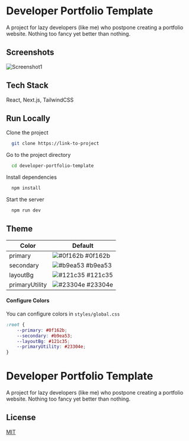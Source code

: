 # Developer Portfolio Template

A project for lazy developers (like me) who postpone creating a portfolio website. Nothing too fancy yet better than nothing.

## Screenshots

![Screenshot1](https://skytuna.s-ul.eu/ZbXEvR6R)

## Tech Stack

React, Next.js, TailwindCSS

## Run Locally

Clone the project

```bash
  git clone https://link-to-project
```

Go to the project directory

```bash
  cd developer-portfolio-template
```

Install dependencies

```bash
  npm install
```

Start the server

```bash
  npm run dev
```

## Theme

| Color          | Default                                                          |
| -------------- | ---------------------------------------------------------------- |
| primary        | ![#0f162b](https://via.placeholder.com/10/0f162b?text=+) #0f162b |
| secondary      | ![#b9ea53](https://via.placeholder.com/10/b9ea53?text=+) #b9ea53 |
| layoutBg       | ![#121c35](https://via.placeholder.com/10/121c35?text=+) #121c35 |
| primaryUtility | ![#23304e](https://via.placeholder.com/10/23304e?text=+) #23304e |

#### Configure Colors

You can configure colors in `styles/global.css`

```css
:root {
    --primary: #0f162b;
    --secondary: #b9ea53;
    --layoutBg: #121c35;
    --primaryUtility: #23304e;
}
```

# Developer Portfolio Template

A project for lazy developers (like me) who postpone creating a portfolio website. Nothing too fancy yet better than nothing.

## License

[MIT](https://choosealicense.com/licenses/mit/)
